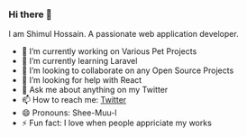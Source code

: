 ### Hi there 👋
I am Shimul Hossain. A passionate web application developer.

- 🔭 I’m currently working on Various Pet Projects
- 🌱 I’m currently learning Laravel
- 👯 I’m looking to collaborate on any Open Source Projects
- 🤔 I’m looking for help with React
- 💬 Ask me about anything on my Twitter
- 📫 How to reach me: [Twitter](https://twitter.com/XyShimul)
- 😄 Pronouns: Shee-Muu-l
- ⚡ Fun fact: I love when people appriciate my works

